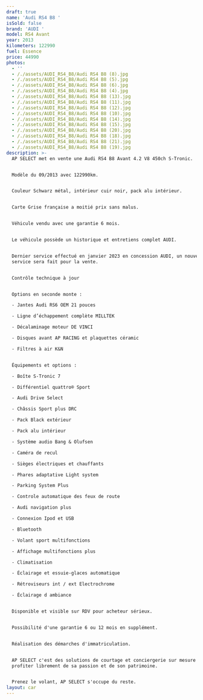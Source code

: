 ```yaml
---
draft: true
name: 'Audi RS4 B8 '
isSold: false
brand: 'AUDI '
model: RS4 Avant
year: 2013
kilometers: 122990
fuel: Essence
price: 44990
photos:
  - ''
  - /./assets/AUDI_RS4_B8/Audi RS4 B8 (8).jpg
  - /./assets/AUDI_RS4_B8/Audi RS4 B8 (5).jpg
  - /./assets/AUDI_RS4_B8/Audi RS4 B8 (6).jpg
  - /./assets/AUDI_RS4_B8/Audi RS4 B8 (4).jpg
  - /./assets/AUDI_RS4_B8/Audi RS4 B8 (13).jpg
  - /./assets/AUDI_RS4_B8/Audi RS4 B8 (11).jpg
  - /./assets/AUDI_RS4_B8/Audi RS4 B8 (12).jpg
  - /./assets/AUDI_RS4_B8/Audi RS4 B8 (10).jpg
  - /./assets/AUDI_RS4_B8/Audi RS4 B8 (14).jpg
  - /./assets/AUDI_RS4_B8/Audi RS4 B8 (15).jpg
  - /./assets/AUDI_RS4_B8/Audi RS4 B8 (20).jpg
  - /./assets/AUDI_RS4_B8/Audi RS4 B8 (18).jpg
  - /./assets/AUDI_RS4_B8/Audi RS4 B8 (21).jpg
  - /./assets/AUDI_RS4_B8/Audi RS4 B8 (19).jpg
description: >-
  AP SELECT met en vente une Audi RS4 B8 Avant 4.2 V8 450ch S-Tronic.


  Modèle du 09/2013 avec 122990km.


  Couleur Schwarz métal, intérieur cuir noir, pack alu intérieur.


  Carte Grise française a moitié prix sans malus.


  Véhicule vendu avec une garantie 6 mois.


  Le véhicule possède un historique et entretiens complet AUDI.


  Dernier service effectué en janvier 2023 en concession AUDI, un nouveau
  service sera fait pour la vente.


  Contrôle technique à jour


  Options en seconde monte :

  - Jantes Audi RS6 OEM 21 pouces

  - Ligne d’échappement complète MILLTEK

  - Décalaminage moteur DE VINCI

  - Disques avant AP RACING et plaquettes céramic

  - Filtres à air K&N


  Équipements et options :

  - Boîte S-Tronic 7

  - Différentiel quattro® Sport

  - Audi Drive Select

  - Châssis Sport plus DRC

  - Pack Black extérieur

  - Pack alu intérieur

  - Système audio Bang & Olufsen

  - Caméra de recul

  - Sièges électriques et chauffants

  - Phares adaptative Light system

  - Parking System Plus

  - Controle automatique des feux de route

  - Audi navigation plus

  - Connexion Ipod et USB

  - Bluetooth

  - Volant sport multifonctions

  - Affichage multifonctions plus

  - Climatisation

  - Éclairage et essuie-glaces automatique

  - Rétroviseurs int / ext Electrochrome

  - Éclairage d ambiance


  Disponible et visible sur RDV pour acheteur sérieux.


  Possibilité d'une garantie 6 ou 12 mois en supplément.


  Réalisation des démarches d'immatriculation.


  AP SELECT c'est des solutions de courtage et conciergerie sur mesure pour
  profiter librement de sa passion et de son patrimoine.


  Prenez le volant, AP SELECT s'occupe du reste.
layout: car
---
```


